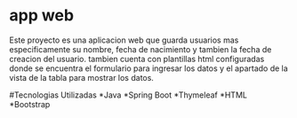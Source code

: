 # app web
Este proyecto es una aplicacion web que guarda usuarios mas especificamente su nombre, fecha de nacimiento
y tambien la fecha de creacion del usuario. tambien cuenta con plantillas html configuradas donde se encuentra el 
formulario para ingresar los datos y el apartado de la vista de la tabla para mostrar los datos.

#Tecnologias Utilizadas
*Java
*Spring Boot
*Thymeleaf
*HTML
*Bootstrap
